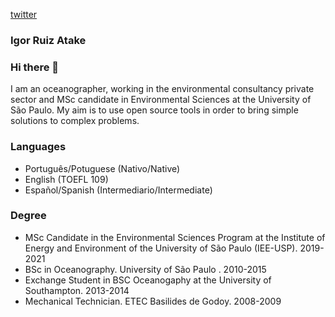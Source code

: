 [twitter](https://img.shields.io/twitter/url?style=social&url=https%3A%2F%2Ftwitter.com%2FDomotake)

### Igor Ruiz Atake

### Hi there 👋

I am an oceanographer, working in the environmental consultancy private sector and MSc candidate in Environmental Sciences at the University of São Paulo. My aim is to use open source tools in order to bring simple solutions to complex problems.

### Languages

- Português/Potuguese (Nativo/Native)
- English (TOEFL 109)
- Español/Spanish (Intermediario/Intermediate)

### Degree

- MSc Candidate in the Environmental Sciences Program at the Institute of Energy and Environment of the University of São Paulo (IEE-USP). 2019-2021
- BSc in Oceanography. University of São Paulo . 2010-2015
- Exchange Student in BSC Oceanogaphy at the University of Southampton. 2013-2014
- Mechanical Technician. ETEC Basilides de Godoy. 2008-2009
